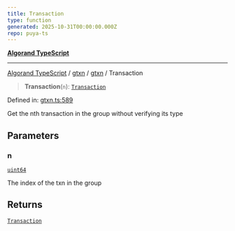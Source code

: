 ```yaml
---
title: Transaction
type: function
generated: 2025-10-31T00:00:00.000Z
repo: puya-ts
---
```


[**Algorand TypeScript**](docs/_md/README)

---

[Algorand TypeScript](docs/_md/modules) / [gtxn](/reference/algorand-typescript/api/gtxn/readme/) / [gtxn](/reference/algorand-typescript/api/gtxn/namespaces/gtxn/readme/) / Transaction

> **Transaction**(`n`): [`Transaction`](/reference/algorand-typescript/api/gtxn/namespaces/gtxn/type-aliases/transaction/)

Defined in: [gtxn.ts:589](https://github.com/algorandfoundation/puya-ts/blob/main/packages/algo-ts/src/gtxn.ts#L589)

Get the nth transaction in the group without verifying its type

## Parameters

### n

[`uint64`](/reference/algorand-typescript/api/index/type-aliases/uint64/)

The index of the txn in the group

## Returns

[`Transaction`](/reference/algorand-typescript/api/gtxn/namespaces/gtxn/type-aliases/transaction/)
